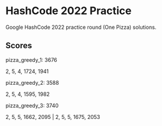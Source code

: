 # HashCode 2022 Practice

Google HashCode 2022 practice round (One Pizza) solutions.

## Scores

pizza_greedy_1: 3676

2, 5, 4, 1724, 1941

pizza_greedy_2: 3588

2, 5, 4, 1595, 1982

pizza_greedy_3: 3740

2, 5, 5, 1662, 2095 | 2, 5, 5, 1675, 2053